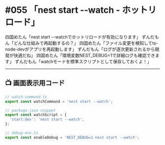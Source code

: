 # #055 「nest start --watch - ホットリロード」

四国めたん「nest start --watchでホットリロードが有効になります」
ずんだもん「どんな仕組みで再起動するの？」
四国めたん「ファイル変更を検知してts-node-devがアプリを再起動します」
ずんだもん「ログが逐次更新されるから開発が快適だね」
四国めたん「環境変数NEST_DEBUG=1で詳細ログも確認できます」
ずんだもん「watchモードを標準スクリプトとして保存しておくよ！」

---

## 📺 画面表示用コード

```typescript
// watch-command.ts
export const watchCommand = 'nest start --watch';

// package.json snippet
export const watchScript = {
  'start:dev': 'nest start --watch',
};

// debug-env.ts
export const enableDebug = 'NEST_DEBUG=1 nest start --watch';
```
